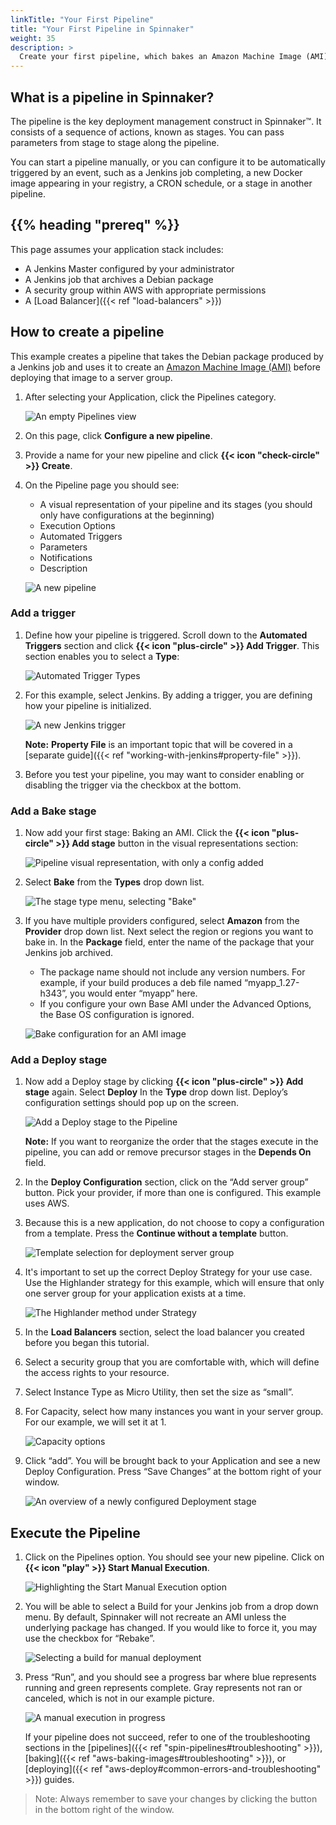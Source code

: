 ```yaml
---
linkTitle: "Your First Pipeline"
title: "Your First Pipeline in Spinnaker"
weight: 35
description: >
  Create your first pipeline, which bakes an Amazon Machine Image (AMI).
---
```


## What is a pipeline in Spinnaker?

The pipeline is the key deployment management construct in Spinnaker™. It consists of a sequence of actions, known as stages. You can pass parameters from stage to stage along the pipeline.

You can start a pipeline manually, or you can configure it to be automatically triggered by an event, such as a Jenkins job completing, a new Docker image appearing in your registry, a CRON schedule, or a stage in another pipeline.

## {{% heading "prereq" %}}

This page assumes your application stack includes:

- A Jenkins Master configured by your administrator
- A Jenkins job that archives a Debian package
- A security group within AWS with appropriate permissions
- A [Load Balancer]({{< ref "load-balancers" >}})

## How to create a pipeline

This example creates a pipeline that takes the Debian package produced by a Jenkins job and uses it to create an [Amazon Machine Image (AMI)](https://docs.aws.amazon.com/AWSEC2/latest/UserGuide/AMIs.html) before deploying that image to a server group.

1. After selecting your Application, click the Pipelines category.

   ![An empty Pipelines view](/images/overview/your-first-pipeline/empty-pipelines.png)

1. On this page, click **Configure a new pipeline**.

1. Provide a name for your new pipeline and click **{{< icon "check-circle" >}} Create**.

1. On the Pipeline page you should see:

   - A visual representation of your pipeline and its stages (you should only have configurations at the beginning)
   - Execution Options
   - Automated Triggers
   - Parameters
   - Notifications
   - Description

   ![A new pipeline](/images/overview/your-first-pipeline/first-pipeline-view.png)

### Add a trigger

1. Define how your pipeline is triggered. Scroll down to the **Automated Triggers** section and click **{{< icon "plus-circle" >}} Add Trigger**. This section enables you to select a **Type**:

   ![Automated Trigger Types](/images/overview/your-first-pipeline/automated-trigger-types.png)

1. For this example, select Jenkins. By adding a trigger, you are defining how your pipeline is initialized.

   ![A new Jenkins trigger](/images/overview/your-first-pipeline/jenkins-trigger.png)

   **Note:** **Property File** is an important topic that will be covered in a [separate guide]({{< ref "working-with-jenkins#property-file" >}}).

1. Before you test your pipeline, you may want to consider enabling or disabling the trigger via the checkbox at the bottom.

### Add a Bake stage

1. Now add your first stage: Baking an AMI. Click the **{{< icon "plus-circle" >}} Add stage** button in the visual representations section:

   ![Pipeline visual representation, with only a config added](/images/overview/your-first-pipeline/pipeline-config-only.png)

1. Select **Bake** from the **Types** drop down list.

   ![The stage type menu, selecting "Bake"](/images/overview/your-first-pipeline/add-bake-stage.png)

1. If you have multiple providers configured, select **Amazon** from the **Provider** drop down list. Next select the region or regions you want to bake in. In the **Package** field, enter the name of the package that your Jenkins job archived.

   - The package name should not include any version numbers. For example, if your build produces a deb file named “myapp_1.27-h343”, you would enter “myapp” here.
   - If you configure your own Base AMI under the Advanced Options, the Base OS configuration is ignored.

   ![Bake configuration for an AMI image](/images/overview/your-first-pipeline/bake-ami-config.png)

### Add a Deploy stage

1. Now add a Deploy stage by clicking **{{< icon "plus-circle" >}} Add stage** again. Select **Deploy** In the **Type** drop down list. Deploy’s configuration settings should pop up on the screen.

   ![Add a Deploy stage to the Pipeline](/images/overview/your-first-pipeline/add-deploy-stage.png)

   **Note:** If you want to reorganize the order that the stages execute in the pipeline, you can add or remove precursor stages in the **Depends On** field.

1. In the **Deploy Configuration** section, click on the “Add server group” button. Pick your provider, if more than one is configured. This example uses AWS.

1. Because this is a new application, do not choose to copy a configuration from a template. Press the **Continue without a template** button.

   ![Template selection for deployment server group](/images/overview/your-first-pipeline/continue-without-template.png)

1. It's important to set up the correct Deploy Strategy for your use case. Use the Highlander strategy for this example, which will ensure that only one server group for your application exists at a time.

   ![The Highlander method under Strategy](/images/overview/your-first-pipeline/deploy-strategy.png)

1. In the **Load Balancers** section, select the load balancer you created before you began this tutorial. 

1. Select a security group that you are comfortable with, which will define the access rights to your resource.

1. Select Instance Type as Micro Utility, then set the size as “small”.

1. For Capacity, select how many instances you want in your server group. For our example, we will set it at 1.

   ![Capacity options](/images/overview/your-first-pipeline/deploy-capacity.png)

1. Click “add”. You will be brought back to your Application and see a new Deploy Configuration. Press “Save Changes” at the bottom right of your window.

   ![An overview of a newly configured Deployment stage](/images/overview/your-first-pipeline/new-deployment-overview.png)

## Execute the Pipeline

1. Click on the Pipelines option. You should see your new pipeline. Click on **{{< icon "play" >}} Start Manual Execution**.

   ![Highlighting the Start Manual Execution option](/images/overview/your-first-pipeline/start-manual-execution.png)

1. You will be able to select a Build for your Jenkins job from a drop down menu. By default, Spinnaker will not recreate an AMI unless the underlying package has changed. If you would like to force it, you may use the checkbox for “Rebake”.

   ![Selecting a build for manual deployment](/images/overview/your-first-pipeline/select-build.png)

1. Press “Run”, and you should see a progress bar where blue represents running and green represents complete. Gray represents not ran or canceled, which is not in our example picture.

   ![A manual execution in progress](/images/overview/your-first-pipeline/job-in-progress.png)

   If your pipeline does not succeed, refer to one of the troubleshooting sections in the [pipelines]({{< ref "spin-pipelines#troubleshooting" >}}), [baking]({{< ref "aws-baking-images#troubleshooting" >}}), or [deploying]({{< ref "aws-deploy#common-errors-and-troubleshooting" >}}) guides.

> Note: Always remember to save your changes by clicking the button in the bottom right of the window.
